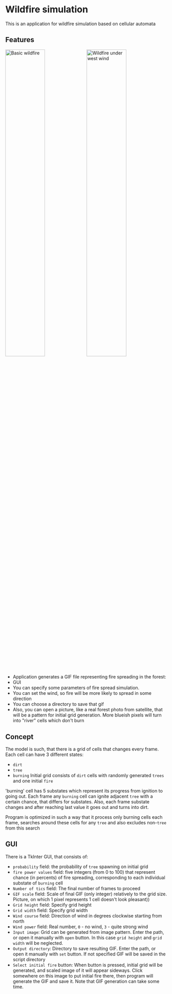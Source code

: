 # Wildfire simulation
This is an application for wildfire simulation based on cellular automata
## Features
<picture>
 <img src="wildfire.gif" alt="Basic wildfire" width="49.5%">
</picture>
<picture>
 <img src="wildfire_west_wind.gif" alt="Wildfire under west wind" width="49.5%">
</picture>

- Application generates a GIF file representing fire spreading in the forest:
- GUI
- You can specify some parameters of fire spread simulation.
- You can set the wind, so fire will be more likely to spread in some direction
- You can choose a directory to save that gif
- Also, you can open a picture, like a real forest photo from satellite,
  that will be a pattern for initial grid generation. More blueish pixels
  will turn into "river" cells which don't burn
## Concept
The model is such, that there is a grid of cells that changes every frame.
Each cell can have 3 different states:
- ``dirt``
- ``tree``
- ``burning``
Initial grid consists of ``dirt`` cells with randomly generated ``trees``
and one initial ``fire``

'burning' cell has 5 substates which represent its progress from ignition to going out.
Each frame any ``burning`` cell can ignite adjacent ``tree`` with a certain chance,
that differs for substates. Also, each frame substate changes and after reaching
last value it goes out and turns into dirt.

Program is optimized in such a way that it process only burning cells each frame,
searches around these cells for any ``tree`` and also excludes non-``tree`` from this search
## GUI
There is a TkInter GUI, that consists of:

- ``probability`` field:
    the probability of ``tree`` spawning on initial grid
- ``fire power values`` field:
    five integers (from 0 to 100) that represent chance (in percents)
    of fire spreading, corresponding to each individual substate of ``burning`` cell
- ``Number of tics`` field:
    The final number of frames to proceed
- ``GIF scale`` field:
    Scale of final GIF (only integer) relatively to the grid size.
    Picture, on which 1 pixel represents 1 cell doesn't look pleasant))
- ``Grid height`` field:
    Specify grid height
- ``Grid width`` field:
    Specify grid width
- ``Wind course`` field:
    Direction of wind in degrees clockwise starting from north
- ``Wind power`` field:
    Real number, ``0`` - no wind, ``3`` - quite strong wind
- ``Input image``:
    Grid can be generated from image pattern. Enter the path, or open it
    manually with ``open`` button. In this case ``grid height`` and
    ``grid width`` will be neglected.
- ``Output directory``:
    Directory to save resulting GIF. Enter the path, or open it
    manually with ``set`` button. If not specified GIF will be saved
    in the script directory
- ``Select initial fire`` button:
    When button is pressed, initial grid will be generated, and scaled
    image of it will appear sideways. Click somewhere on this image to
    put initial fire there, then program will generate the GIF and save it.
    Note that GIF generation can take some time.
